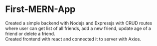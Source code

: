 # First-MERN-App

Created a simple backend with Nodejs and Expressjs with CRUD routes where user can get list of all friends, add a new friend, update age of a friend or delete a friend.<br>
Created frontend with react and connected it to server with Axios.

